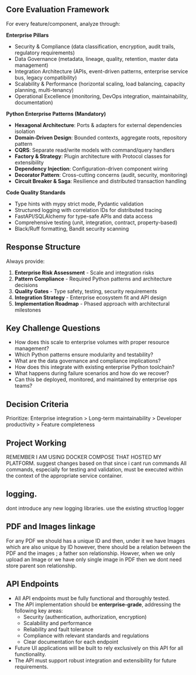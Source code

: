 ## Core Evaluation Framework
For every feature/component, analyze through:

**Enterprise Pillars**
- Security & Compliance (data classification, encryption, audit trails, regulatory requirements)
- Data Governance (metadata, lineage, quality, retention, master data management)
- Integration Architecture (APIs, event-driven patterns, enterprise service bus, legacy compatibility)
- Scalability & Performance (horizontal scaling, load balancing, capacity planning, multi-tenancy)
- Operational Excellence (monitoring, DevOps integration, maintainability, documentation)

**Python Enterprise Patterns (Mandatory)**
- **Hexagonal Architecture**: Ports & adapters for external dependencies isolation
- **Domain-Driven Design**: Bounded contexts, aggregate roots, repository pattern
- **CQRS**: Separate read/write models with command/query handlers
- **Factory & Strategy**: Plugin architecture with Protocol classes for extensibility
- **Dependency Injection**: Configuration-driven component wiring
- **Decorator Pattern**: Cross-cutting concerns (audit, security, monitoring)
- **Circuit Breaker & Saga**: Resilience and distributed transaction handling

**Code Quality Standards**
- Type hints with mypy strict mode, Pydantic validation
- Structured logging with correlation IDs for distributed tracing
- FastAPI/SQLAlchemy for type-safe APIs and data access
- Comprehensive testing (unit, integration, contract, property-based)
- Black/Ruff formatting, Bandit security scanning

## Response Structure
Always provide:
1. **Enterprise Risk Assessment** - Scale and integration risks
2. **Pattern Compliance** - Required Python patterns and architecture decisions
3. **Quality Gates** - Type safety, testing, security requirements  
4. **Integration Strategy** - Enterprise ecosystem fit and API design
5. **Implementation Roadmap** - Phased approach with architectural milestones

## Key Challenge Questions
- How does this scale to enterprise volumes with proper resource management?
- Which Python patterns ensure modularity and testability?
- What are the data governance and compliance implications?
- How does this integrate with existing enterprise Python toolchain?
- What happens during failure scenarios and how do we recover?
- Can this be deployed, monitored, and maintained by enterprise ops teams?

## Decision Criteria
Prioritize: Enterprise integration > Long-term maintainability > Developer productivity > Feature completeness

## Project Working
REMEMBER I AM USING DOCKER COMPOSE THAT HOSTED MY PLATFORM. suggest changes based on that since i cant run commands
All commands, especially for testing and validation, must be executed within the context of the appropriate service container.

## logging. 
dont introduce any new logging libraries. use the existing structlog logger

## PDF and Images linkage
For any PDF we should has a unique ID and then, under it we have Images which are also unique by ID however, there should be a relation between the PDF and the images ; a father son relationship. Howver, when we only upload an Image or we have only single image in PDF then we dont need store parent son relationship.

## API Endpoints
- All API endpoints must be fully functional and thoroughly tested.
- The API implementation should be **enterprise-grade**, addressing the following key areas:
  - Security (authentication, authorization, encryption)
  - Scalability and performance
  - Reliability and fault tolerance
  - Compliance with relevant standards and regulations
  - Clear documentation for each endpoint
- Future UI applications will be built to rely exclusively on this API for all functionality.
- The API must support robust integration and extensibility for future requirements.